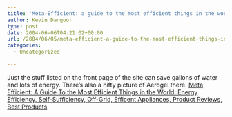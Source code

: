 ```yaml
---
title: 'Meta-Efficient: a guide to the most efficient things in the world'
author: Kevin Dangoor
type: post
date: 2004-06-06T04:21:02+00:00
url: /2004/06/05/meta-efficient-a-guide-to-the-most-efficient-things-in-the-world/
categories:
  - Uncategorized

---
```

Just the stuff listed on the front page of the site can save gallons of water and lots of energy. There&#8217;s also a nifty picture of Aerogel there. [Meta Efficient: A Guide To the Most Efficient Things in the World: Energy Efficiency, Self-Sufficiency, Off-Grid, Efficent Appliances, Product Reviews, Best Products][1]

 [1]: http://www.reactual.com/ "Meta Efficient: A Guide To the Most Efficient Things in the World: Energy Efficiency, Self-Sufficiency, Off-Grid, Efficent Appliances, Product Reviews, Best Products"